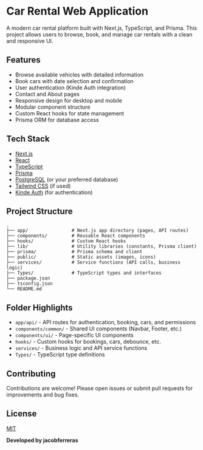# Car Rental Web Application

A modern car rental platform built with Next.js, TypeScript, and Prisma. This project allows users to browse, book, and manage car rentals with a clean and responsive UI.

## Features

- Browse available vehicles with detailed information
- Book cars with date selection and confirmation
- User authentication (Kinde Auth integration)
- Contact and About pages
- Responsive design for desktop and mobile
- Modular component structure
- Custom React hooks for state management
- Prisma ORM for database access

## Tech Stack

- [Next.js](https://nextjs.org/)
- [React](https://react.dev/)
- [TypeScript](https://www.typescriptlang.org/)
- [Prisma](https://www.prisma.io/)
- [PostgreSQL](https://www.postgresql.org/) (or your preferred database)
- [Tailwind CSS](https://tailwindcss.com/) (if used)
- [Kinde Auth](https://kinde.com/) (for authentication)

## Project Structure

```
.
├── app/                # Next.js app directory (pages, API routes)
├── components/         # Reusable React components
├── hooks/              # Custom React hooks
├── lib/                # Utility libraries (constants, Prisma client)
├── prisma/             # Prisma schema and client
├── public/             # Static assets (images, icons)
├── services/           # Service functions (API calls, business logic)
├── Types/              # TypeScript types and interfaces
├── package.json
├── tsconfig.json
└── README.md
```

## Folder Highlights

- `app/api/` - API routes for authentication, booking, cars, and permissions
- `components/common/` - Shared UI components (Navbar, Footer, etc.)
- `components/ui/` - Page-specific UI components
- `hooks/` - Custom hooks for bookings, cars, debounce, etc.
- `services/` - Business logic and API service functions
- `Types/` - TypeScript type definitions

## Contributing

Contributions are welcome! Please open issues or submit pull requests for improvements and bug fixes.

## License

[MIT](LICENSE)

**Developed by jacobferreras**
